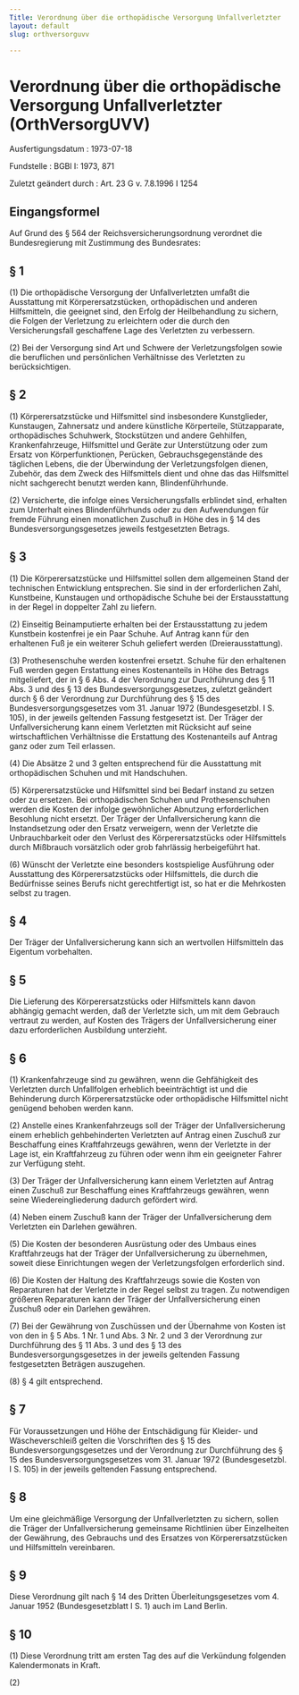 ```yaml
---
Title: Verordnung über die orthopädische Versorgung Unfallverletzter
layout: default
slug: orthversorguvv

---
```


# Verordnung über die orthopädische Versorgung Unfallverletzter (OrthVersorgUVV)

Ausfertigungsdatum
:   1973-07-18

Fundstelle
:   BGBl I: 1973, 871

Zuletzt geändert durch
:   Art. 23 G v. 7.8.1996 I 1254


## Eingangsformel

Auf Grund des § 564 der Reichsversicherungsordnung verordnet die
Bundesregierung mit Zustimmung des Bundesrates:


## § 1

(1) Die orthopädische Versorgung der Unfallverletzten umfaßt die
Ausstattung mit Körperersatzstücken, orthopädischen und anderen
Hilfsmitteln, die geeignet sind, den Erfolg der Heilbehandlung zu
sichern, die Folgen der Verletzung zu erleichtern oder die durch den
Versicherungsfall geschaffene Lage des Verletzten zu verbessern.

(2) Bei der Versorgung sind Art und Schwere der Verletzungsfolgen
sowie die beruflichen und persönlichen Verhältnisse des Verletzten zu
berücksichtigen.


## § 2

(1) Körperersatzstücke und Hilfsmittel sind insbesondere
Kunstglieder, Kunstaugen, Zahnersatz und andere künstliche
Körperteile,
Stützapparate,
orthopädisches Schuhwerk,
Stockstützen und andere Gehhilfen,
Krankenfahrzeuge,
Hilfsmittel und Geräte zur Unterstützung oder zum Ersatz von
Körperfunktionen,
Perücken,
Gebrauchsgegenstände des täglichen Lebens, die der Überwindung der
Verletzungsfolgen dienen,
Zubehör, das dem Zweck des Hilfsmittels dient und ohne das das
Hilfsmittel nicht sachgerecht benutzt werden kann,
Blindenführhunde.

(2) Versicherte, die infolge eines Versicherungsfalls erblindet sind,
erhalten zum Unterhalt eines Blindenführhunds oder zu den Aufwendungen
für fremde Führung einen monatlichen Zuschuß in Höhe des in § 14 des
Bundesversorgungsgesetzes jeweils festgesetzten Betrags.


## § 3

(1) Die Körperersatzstücke und Hilfsmittel sollen dem allgemeinen
Stand der technischen Entwicklung entsprechen. Sie sind in der
erforderlichen Zahl, Kunstbeine, Kunstaugen und orthopädische Schuhe
bei der Erstausstattung in der Regel in doppelter Zahl zu liefern.

(2) Einseitig Beinamputierte erhalten bei der Erstausstattung zu jedem
Kunstbein kostenfrei je ein Paar Schuhe. Auf Antrag kann für den
erhaltenen Fuß je ein weiterer Schuh geliefert werden
(Dreierausstattung).

(3) Prothesenschuhe werden kostenfrei ersetzt. Schuhe für den
erhaltenen Fuß werden gegen Erstattung eines Kostenanteils in Höhe des
Betrags mitgeliefert, der in § 6 Abs. 4 der Verordnung zur
Durchführung des § 11 Abs. 3 und des § 13 des
Bundesversorgungsgesetzes,
zuletzt geändert durch § 6 der Verordnung zur Durchführung des § 15
des Bundesversorgungsgesetzes vom 31. Januar 1972 (Bundesgesetzbl. I
S. 105),              in der jeweils geltenden Fassung festgesetzt
ist. Der Träger der Unfallversicherung kann einem Verletzten mit
Rücksicht auf seine wirtschaftlichen Verhältnisse die Erstattung des
Kostenanteils auf Antrag ganz oder zum Teil erlassen.

(4) Die Absätze 2 und 3 gelten entsprechend für die Ausstattung mit
orthopädischen Schuhen und mit Handschuhen.

(5) Körperersatzstücke und Hilfsmittel sind bei Bedarf instand zu
setzen oder zu ersetzen. Bei orthopädischen Schuhen und
Prothesenschuhen werden die Kosten der infolge gewöhnlicher Abnutzung
erforderlichen Besohlung nicht ersetzt. Der Träger der
Unfallversicherung kann die Instandsetzung oder den Ersatz verweigern,
wenn der Verletzte die Unbrauchbarkeit oder den Verlust des
Körperersatzstücks oder Hilfsmittels durch Mißbrauch vorsätzlich oder
grob fahrlässig herbeigeführt hat.

(6) Wünscht der Verletzte eine besonders kostspielige Ausführung oder
Ausstattung des Körperersatzstücks oder Hilfsmittels, die durch die
Bedürfnisse seines Berufs nicht gerechtfertigt ist, so hat er die
Mehrkosten selbst zu tragen.


## § 4

Der Träger der Unfallversicherung kann sich an wertvollen Hilfsmitteln
das Eigentum vorbehalten.


## § 5

Die Lieferung des Körperersatzstücks oder Hilfsmittels kann davon
abhängig gemacht werden, daß der Verletzte sich, um mit dem Gebrauch
vertraut zu werden, auf Kosten des Trägers der Unfallversicherung
einer dazu erforderlichen Ausbildung unterzieht.


## § 6

(1) Krankenfahrzeuge sind zu gewähren, wenn die Gehfähigkeit des
Verletzten durch Unfallfolgen erheblich beeinträchtigt ist und die
Behinderung durch Körperersatzstücke oder orthopädische Hilfsmittel
nicht genügend behoben werden kann.

(2) Anstelle eines Krankenfahrzeugs soll der Träger der
Unfallversicherung einem erheblich gehbehinderten Verletzten auf
Antrag einen Zuschuß zur Beschaffung eines Kraftfahrzeugs gewähren,
wenn der Verletzte in der Lage ist, ein Kraftfahrzeug zu führen oder
wenn ihm ein geeigneter Fahrer zur Verfügung steht.

(3) Der Träger der Unfallversicherung kann einem Verletzten auf Antrag
einen Zuschuß zur Beschaffung eines Kraftfahrzeugs gewähren, wenn
seine Wiedereingliederung dadurch gefördert wird.

(4) Neben einem Zuschuß kann der Träger der Unfallversicherung dem
Verletzten ein Darlehen gewähren.

(5) Die Kosten der besonderen Ausrüstung oder des Umbaus eines
Kraftfahrzeugs hat der Träger der Unfallversicherung zu übernehmen,
soweit diese Einrichtungen wegen der Verletzungsfolgen erforderlich
sind.

(6) Die Kosten der Haltung des Kraftfahrzeugs sowie die Kosten von
Reparaturen hat der Verletzte in der Regel selbst zu tragen. Zu
notwendigen größeren Reparaturen kann der Träger der
Unfallversicherung einen Zuschuß oder ein Darlehen gewähren.

(7) Bei der Gewährung von Zuschüssen und der Übernahme von Kosten ist
von den in § 5 Abs. 1 Nr. 1 und Abs. 3 Nr. 2 und 3 der Verordnung zur
Durchführung des § 11 Abs. 3 und des § 13 des
Bundesversorgungsgesetzes in der jeweils geltenden Fassung
festgesetzten Beträgen auszugehen.

(8) § 4 gilt entsprechend.


## § 7

Für Voraussetzungen und Höhe der Entschädigung für Kleider- und
Wäscheverschleiß gelten die Vorschriften des § 15 des
Bundesversorgungsgesetzes und der Verordnung zur Durchführung des § 15
des Bundesversorgungsgesetzes vom 31. Januar 1972 (Bundesgesetzbl. I
S. 105) in der jeweils geltenden Fassung entsprechend.


## § 8

Um eine gleichmäßige Versorgung der Unfallverletzten zu sichern,
sollen die Träger der Unfallversicherung gemeinsame Richtlinien über
Einzelheiten der Gewährung, des Gebrauchs und des Ersatzes von
Körperersatzstücken und Hilfsmitteln vereinbaren.


## § 9

Diese Verordnung gilt nach § 14 des Dritten Überleitungsgesetzes vom
4\. Januar 1952 (Bundesgesetzblatt I S. 1) auch im Land Berlin.


## § 10

(1) Diese Verordnung tritt am ersten Tag des auf die Verkündung
folgenden Kalendermonats in Kraft.

(2)

